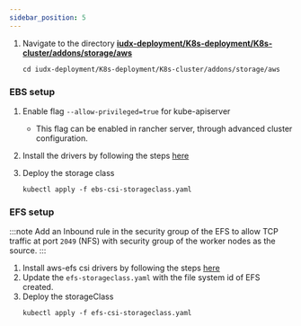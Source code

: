 ```yaml
---
sidebar_position: 5
---
```


1. Navigate to the directory **[iudx-deployment/K8s-deployment/K8s-cluster/addons/storage/aws](https://github.com/datakaveri/iudx-deployment/tree/5.0.0/K8s-deployment/K8s-cluster/addons/storage/aws)**
    ```
    cd iudx-deployment/K8s-deployment/K8s-cluster/addons/storage/aws
    ```

### EBS setup 
1. Enable flag `--allow-privileged=true` for kube-apiserver
    - This flag can be enabled in rancher server, through advanced cluster configuration.

2. Install the drivers by following the steps [here](https://github.com/kubernetes-sigs/aws-ebs-csi-driver/blob/master/docs/install.md#installation)
3. Deploy the storage class
    ```
    kubectl apply -f ebs-csi-storageclass.yaml
    ```

### EFS setup

:::note
 Add an Inbound rule in the security group of the EFS to allow TCP traffic at port `2049` (NFS) with security group of the worker nodes as the source.
:::

1. Install aws-efs csi drivers by following the steps [here](https://github.com/kubernetes-sigs/aws-efs-csi-driver#installation)
2. Update the `efs-storageclass.yaml` with the file system id of EFS created.
3. Deploy the storageClass
    ```
    kubectl apply -f efs-csi-storageclass.yaml
    ```